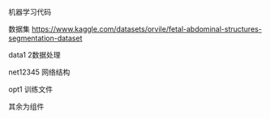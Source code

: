 机器学习代码

数据集 https://www.kaggle.com/datasets/orvile/fetal-abdominal-structures-segmentation-dataset

data1 2数据处理

net12345 网络结构

opt1 训练文件

其余为组件
